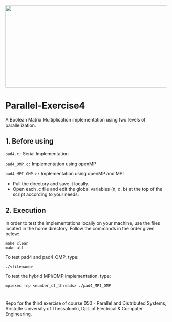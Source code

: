 <p align="center">
  <img width="600" height="257" src="https://i.imgur.com/7LkJXSC.png">
</p>

# Parallel-Exercise4

A Boolean Matrix Multiplication implementation using two levels of parallelization.

## **1. Before using**
`pad4.c:` Serial Implementation

`pad4_OMP.c:` Implementation using openMP

`pad4_MPI_OMP.c:` Implementation using openMP and MPI

* Pull the directory and save it locally.
* Open each .c file and edit the global variables (n, d, b) at the top of the script according to your needs.


## **2. Execution**

In order to test the implementations locally on your machine, use the files located in the home directory. Follow the commands in the order given below:

```
make clean
make all
```

To test pad4 and pad4_OMP, type:
```
./<filename>
```

To test the hybrid MPI/OMP implementation, type:
```
mpiexec -np <number_of_threads> ./pad4_MPI_OMP
```

#


Repo for the third exercise of course 050 - Parallel and Distributed Systems, Aristotle University of Thessaloniki, Dpt. of Electrical & Computer Engineering.
